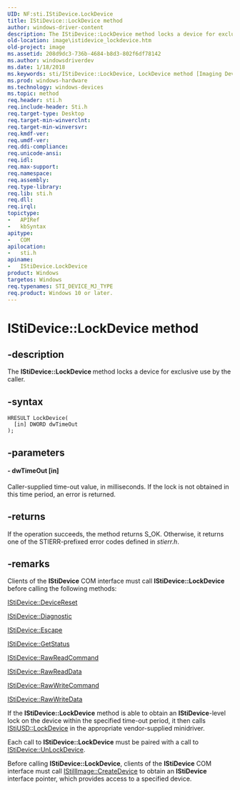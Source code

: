```yaml
---
UID: NF:sti.IStiDevice.LockDevice
title: IStiDevice::LockDevice method
author: windows-driver-content
description: The IStiDevice::LockDevice method locks a device for exclusive use by the caller.
old-location: image\istidevice_lockdevice.htm
old-project: image
ms.assetid: 208d9dc3-736b-4684-b8d3-802f6df78142
ms.author: windowsdriverdev
ms.date: 1/18/2018
ms.keywords: sti/IStiDevice::LockDevice, LockDevice method [Imaging Devices], stifnc_05519c97-dd77-4c30-836e-5b1991a5b3f7.xml, IStiDevice interface [Imaging Devices], LockDevice method, LockDevice method [Imaging Devices], IStiDevice interface, LockDevice, image.istidevice_lockdevice, IStiDevice::LockDevice, IStiDevice
ms.prod: windows-hardware
ms.technology: windows-devices
ms.topic: method
req.header: sti.h
req.include-header: Sti.h
req.target-type: Desktop
req.target-min-winverclnt: 
req.target-min-winversvr: 
req.kmdf-ver: 
req.umdf-ver: 
req.ddi-compliance: 
req.unicode-ansi: 
req.idl: 
req.max-support: 
req.namespace: 
req.assembly: 
req.type-library: 
req.lib: sti.h
req.dll: 
req.irql: 
topictype:
-	APIRef
-	kbSyntax
apitype:
-	COM
apilocation:
-	sti.h
apiname:
-	IStiDevice.LockDevice
product: Windows
targetos: Windows
req.typenames: STI_DEVICE_MJ_TYPE
req.product: Windows 10 or later.
---
```


# IStiDevice::LockDevice method


## -description


The <b>IStiDevice::LockDevice </b>method locks a device for exclusive use by the caller.


## -syntax


````
HRESULT LockDevice(
  [in] DWORD dwTimeOut
);
````


## -parameters




#### - dwTimeOut [in]

Caller-supplied time-out value, in milliseconds. If the lock is not obtained in this time period, an error is returned.


## -returns


If the operation succeeds, the method returns S_OK. Otherwise, it returns one of the STIERR-prefixed error codes defined in <i>stierr.h</i>.



## -remarks


Clients of the <b>IStiDevice</b> COM interface must call <b>IStiDevice::LockDevice</b> before calling the following methods:


<a href="https://msdn.microsoft.com/library/windows/hardware/ff543733">IStiDevice::DeviceReset</a>



<a href="https://msdn.microsoft.com/library/windows/hardware/ff543736">IStiDevice::Diagnostic</a>



<a href="https://msdn.microsoft.com/library/windows/hardware/ff543740">IStiDevice::Escape</a>



<a href="https://msdn.microsoft.com/library/windows/hardware/ff543752">IStiDevice::GetStatus</a>



<a href="https://msdn.microsoft.com/library/windows/hardware/ff543758">IStiDevice::RawReadCommand</a>



<a href="https://msdn.microsoft.com/library/windows/hardware/ff543760">IStiDevice::RawReadData</a>



<a href="https://msdn.microsoft.com/library/windows/hardware/ff543762">IStiDevice::RawWriteCommand</a>



<a href="https://msdn.microsoft.com/library/windows/hardware/ff543764">IStiDevice::RawWriteData</a>


If the <b>IStiDevice::LockDevice</b> method is able to obtain an <b>IStiDevice</b>-level lock on the device within the specified time-out period, it then calls <a href="https://msdn.microsoft.com/library/windows/hardware/ff543829">IStiUSD::LockDevice</a> in the appropriate vendor-supplied minidriver.

Each call to <b>IStiDevice::LockDevice</b> must be paired with a call to <a href="https://msdn.microsoft.com/library/windows/hardware/ff543770">IStiDevice::UnLockDevice</a>.

Before calling <b>IStiDevice::LockDevice</b>, clients of the <b>IStiDevice</b> COM interface must call <a href="https://msdn.microsoft.com/library/windows/hardware/ff543778">IStillImage::CreateDevice</a> to obtain an <b>IStiDevice</b> interface pointer, which provides access to a specified device.



